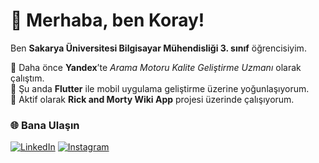 # 👋 Merhaba, ben Koray!

Ben **Sakarya Üniversitesi Bilgisayar Mühendisliği 3. sınıf** öğrencisiyim. 

💼 Daha önce **Yandex**’te *Arama Motoru Kalite Geliştirme Uzmanı* olarak çalıştım.  
📱 Şu anda **Flutter** ile mobil uygulama geliştirme üzerine yoğunlaşıyorum.  
🧪 Aktif olarak **Rick and Morty Wiki App** projesi üzerinde çalışıyorum.  


### 🌐 Bana Ulaşın
[![LinkedIn](https://img.shields.io/badge/LinkedIn-KorayTemizkan-blue?logo=LinkedIn&logoColor=white)](https://www.linkedin.com/in/koraytemizkan/)
[![Instagram](https://img.shields.io/badge/Instagram-kkkkorayyyy-blue?logo=instagram&logoColor=white)](https://www.instagram.com/kkkkorayyyy/)
